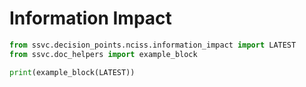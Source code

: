 # Information Impact

```python exec="true" idprefix=""
from ssvc.decision_points.nciss.information_impact import LATEST
from ssvc.doc_helpers import example_block

print(example_block(LATEST))
```
